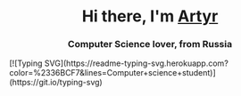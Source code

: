 <h1 align="center">Hi there, I'm <a href="https://www.instagram.com/artidasik/" target="_blank">Artyr</a> 
<h3 align="center">Computer Science lover, from Russia </h3>
[![Typing SVG](https://readme-typing-svg.herokuapp.com?color=%2336BCF7&lines=Computer+science+student)](https://git.io/typing-svg)
